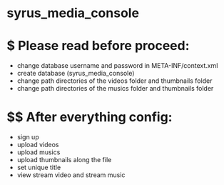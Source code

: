 # syrus_media_console

# $ Please read before proceed:
 
- change database username and password in META-INF/context.xml
- create database (syrus_media_console)
- change path directories of the videos folder and thumbnails folder
- change path directories of the musics folder and thumbnails folder

# $$ After everything config:
- sign up
- upload videos
- upload musics
- upload thumbnails along the file
- set unique title
- view stream video and stream music
